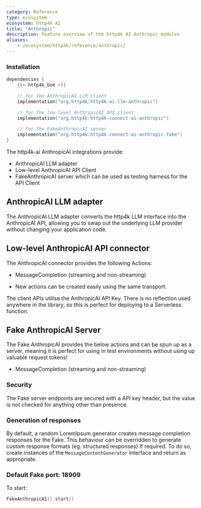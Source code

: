 ```yaml
---
category: Reference
type: ecosystem
ecosystem: http4k AI
title: "Anthropic"
description: Feature overview of the http4k AI Anthropic modules
aliases:
    - /ecosystem/http4k/reference/anthropic/
---
```


### Installation

```kotlin
dependencies {
    {{< http4k_bom >}}

    // for the AnthropicAI LLM client
    implementation("org.http4k:http4k-ai-llm-anthropic")

    // for the low-level AnthropicAI API client
    implementation("org.http4k:http4k-connect-ai-anthropic")

    // for the FakeAnthropicAI server
    implementation("org.http4k:http4k-connect-ai-anthropic-fake")
}
```

The http4k-ai AnthropicAI integrations provide:

- AnthropicAI LLM adapter
- Low-level AnthropicAI API Client
- FakeAnthropicAI server which can be used as testing harness for the API Client 

## AnthropicAI LLM adapter

The AnthropicAI LLM adapter converts the http4k LLM interface into the AnthropicAI API, allowing you to swap out 
the underlying LLM provider without changing your application code.

## Low-level AnthropicAI API connector

The AnthropicAI connector provides the following Actions:

- MessageCompletion (streaming and non-streaming)

* New actions can be created easily using the same transport.

The client APIs utilise the AnthropicAI API Key. There is no reflection used anywhere in the library, so
this is perfect for deploying to a Serverless function.

## Fake AnthropicAI Server

The Fake AnthropicAI provides the below actions and can be spun up as a server, meaning it is perfect for using in test
environments without using up valuable request tokens!

- MessageCompletion (streaming and non-streaming)

### Security

The Fake server endpoints are secured with a API key header, but the value is not checked for anything other than presence.

### Generation of responses

By default, a random LoremIpsum generator creates message completion responses for the Fake. This behaviour can be
overridden to generate custom response formats (eg. structured responses) if required. To do so, create instances of
the `MessageContentGenerator` interface and return as appropriate.

### Default Fake port: 18909

To start:

```kotlin
FakeAnthropicAI().start()
```
